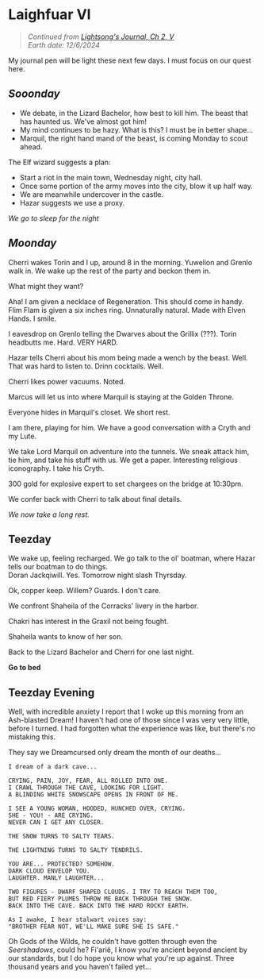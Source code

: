 # Laighfuar VI

> _Continued from [Lightsong's Journal, Ch 2, V](Journal-2-V.md)_  
> _Earth date: 12/6/2024_  

My journal pen will be light these next few days. I must focus on our quest here. 

## _Sooonday_

- We debate, in the Lizard Bachelor, how best to kill him. The beast that has haunted us. We've almost got him!
- My mind continues to be hazy. What is this? I must be in better shape...
- Marquil, the right hand mand of the beast, is coming Monday to scout ahead. 

The Elf wizard suggests a plan:
- Start a riot in the main town, Wednesday night, city hall. 
- Once some portion of the army moves into the city, blow it up half way. 
- We are meanwhile undercover in the castle. 
- Hazar suggests we use a proxy. 

_We go to sleep for the night_

## _Moonday_

Cherri wakes Torin and I up, around 8 in the morning. 
Yuwelion and Grenlo walk in. We wake up the rest of the party and beckon them in. 

What might they want?

Aha! I am given a necklace of Regeneration. This should come in handy. 
Flim Flam is given a six inches ring. Unnaturally natural. Made with Elven Hands. I smile. 

I eavesdrop on Grenlo telling the Dwarves about the Grillix (???).
Torin headbutts me. Hard. VERY HARD. 

Hazar tells Cherri about his mom being made a wench by the beast. Well. That was hard to listen to. 
Drinn cocktails. Well. 

Cherri likes power vacuums. Noted. 

Marcus will let us into where Marquil is staying at the Golden Throne. 

Everyone hides in Marquil's closet.
We short rest.

I am there, playing for him. We have a good conversation with a Cryth and my Lute. 

We take Lord Marquil on adventure into the tunnels. 
We sneak attack him, tie him, and take his stuff with us. 
We get a paper. Interesting religious iconography. I take his Cryth. 

300 gold for explosive expert to set chargees on the bridge at 10:30pm.

We confer back with Cherri to talk about final details. 

_We now take a long rest._

## __Teezday__

We wake up, feeling recharged.
We go talk to the ol' boatman, where Hazar tells our boatman to do things.  
Doran Jackqiwill. Yes.
Tomorrow night slash Thyrsday.

Ok, copper keep. Willem? Guards. I don't care. 

We confront Shaheila of the Corracks' livery in the harbor. 

Chakri has interest in the Graxil not being fought. 

Shaheila wants to know of her son. 

Back to the Lizard Bachelor and Cherri for one last night. 

__Go to bed__

## __Teezday Evening__

Well, with incredible anxiety I report that I woke up this morning from an Ash-blasted Dream!
I haven't had one of those since I was very very little, before I turned. 
I had forgotten what the experience was like, but there's no mistaking this.

They say we Dreamcursed only dream the month of our deaths...

```
I dream of a dark cave...

CRYING, PAIN, JOY, FEAR, ALL ROLLED INTO ONE.
I CRAWL THROUGH THE CAVE, LOOKING FOR LIGHT.
A BLINDING WHITE SNOWSCAPE OPENS IN FRONT OF ME.

I SEE A YOUNG WOMAN, HOODED, HUNCHED OVER, CRYING. 
SHE - YOU! - ARE CRYING.
NEVER CAN I GET ANY CLOSER. 

THE SNOW TURNS TO SALTY TEARS.

THE LIGHTNING TURNS TO SALTY TENDRILS.

YOU ARE... PROTECTED? SOMEHOW.
DARK CLOUD ENVELOP YOU.
LAUGHTER. MANLY LAUGHTER...

TWO FIGURES - DWARF SHAPED CLOUDS. I TRY TO REACH THEM TOO,
BUT RED FIERY PLUMES THROW ME BACK THROUGH THE SNOW. 
BACK INTO THE CAVE. BACK INTO THE HARD ROCKY EARTH.

As I awake, I hear stalwart voices say:
"BROTHER FEAR NOT, WE'LL MAKE SURE SHE IS SAFE."

```

Oh Gods of the Wilds, he couldn't have gotten through even the _Seershadows_, could he?
Fi'arië, I know you're ancient beyond ancient by our standards, but I do hope you know what you're up against.
Three thousand years and you haven't failed yet... 